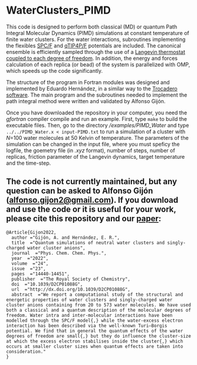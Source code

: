 # WaterClusters_PIMD
This code is designed to perform both classical (MD) or quantum Path Integral Molecular Dynamics (PIMD) simulations at constant temperature of finite water clusters. For the water interactions, subroutines implementing the flexibles [SPC/F](https://doi.org/10.1103/PhysRevB.31.2643) and [qTIP4P/F](https://doi.org/10.1063/1.3167790) potentials are included. The canonical ensemble is efficiently sampled through the use of a [Langevin thermostat coupled to each degree of freedom](https://doi.org/10.1103/PhysRevE.75.056707). In addition, the energy and forces calculation of each replica (or bead) of the system is parallelized with OMP, which speeds up the code significantly. 

The structure of the program in Fortran modules was designed and implemented by Eduardo Hernández, in a similar way to the [Trocadero software](https://doi.org/10.1016/S0927-0256(03)00100-9). The main program and the subroutines needed to implement the path integral method were written and validated by Alfonso Gijón.

Once you have downloaded the repository in your computer, you need the *gfortran* compiler compile and run an example. First, type `make` to build the executable files. Then, go to the directory */examples/PIMD_Water* and type `../../PIMD_Water.x < input-PIMD.txt` to run a simulation of a cluster with *N*=100 water molecules at 50 Kelvin of temperature. The parameters of the simulation can be changed in the input file, where you must speficy the logfile, the goemetry file (in *.xyz* format), number of steps, number of replicas, friction parameter of the Langevin dynamics, target temperature and the time-step.

The code is not currently maintained, but any question can be asked to Alfonso Gijón (alfonso.gijon2@gmail.com). If you download and use the code or it is useful for your work, please cite this repository and our [paper](https://doi.org/10.1039/D2CP01088G): 
---

```
@Article{Gijon2022,
  author ="Gijón, A. and Hernández, E. R.",
  title  ="Quantum simulations of neutral water clusters and singly-charged water cluster anions",
  journal  ="Phys. Chem. Chem. Phys.",
  year  ="2022",
  volume  ="24",
  issue  ="23",
  pages  ="14440-14451",
  publisher  ="The Royal Society of Chemistry",
  doi  ="10.1039/D2CP01088G",
  url  ="http://dx.doi.org/10.1039/D2CP01088G",
  abstract  ="We report a computational study of the structural and energetic properties of water clusters and singly-charged water cluster anions containing from 20 to 573 water molecules. We have used both a classical and a quantum description of the molecular degrees of freedom. Water intra and inter-molecular interactions have been modelled through the SPC/F model{,} while the water-excess electron interaction has been described via the well-known Turi–Borgis potential. We find that in general the quantum effects of the water degrees of freedom are small{,} but they do influence the cluster-size at which the excess electron stabilises inside the cluster{,} which occurs at smaller cluster sizes when quantum effects are taken into consideration."
}
```
